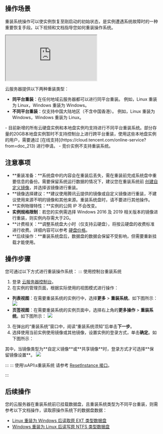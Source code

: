 ## 操作场景

重装系统操作可以使实例恢复至刚启动的初始状态，是实例遭遇系统故障时的一种重要恢复手段。以下视频和文档指导您如何重装操作系统。

<div class="doc-video-mod"><iframe src="https://cloud.tencent.com/edu/learning/quick-play/2445-39752?source=gw.doc.media&withPoster=1&notip=1"></iframe></div>

云服务器提供以下两种重装类型：
 - **同平台重装**：在任何地域云服务器都可以进行同平台重装。
 例如，Linux 重装为 Linux，Windows 重装为 Windows。 
 - **不同平台重装**：仅支持中国大陆地区（不含中国香港）。
 例如，Linux 重装为 Windows，Windows 重装为 Linux。
<dx-alert infotype="explain" title="">
- 目前新增的所有云硬盘实例和本地盘实例均支持进行不同平台重装系统。部分存量的20GB本地盘实例暂时不支持控制台上进行跨平台重装，使用这些本地盘实例的用户，需要通过 [在线支持](https://cloud.tencent.com/online-service?from=doc_213) 进行申请。
- 竞价实例不支持重装系统。
</dx-alert>



## 注意事项
 - **重装准备：**系统盘中的内容会在重装后丢失，需在重装前完成系统盘中重要信息的备份。需要保留系统运行数据的情况下，建议您在重装系统前 [创建自定义镜像](/doc/product/213/4942)，并选择该镜像进行重装。
 - **镜像选择建议：**建议使用腾讯云提供的镜像或自定义镜像进行重装，不建议使用来源不明的镜像和其他来源。重装系统盘时，请不要进行其他操作。
 - **实例物理特性：**实例的公网 IP 不会改变。
 - **实例规格限制**：若您的实例需选择 Windows 2016 及 2019 相关版本的镜像进行重装，则实例内存需大于2G。
 - **计费相关：**调整系统盘大小时（仅支持云硬盘），将按云硬盘的收费标准进行收费。详细内容可以参考 [硬盘价格](/doc/product/213/%E7%A1%AC%E7%9B%98%E4%BB%B7%E6%A0%BC)。
 - **后续操作：**重装系统盘后，数据盘的数据会保留不受影响，但需要重新挂载才能使用。


## 操作步骤
您可通过以下方式进行重装操作系统：
<dx-tabs>
::: 使用控制台重装系统[](id:useConsole)
1. 登录 [云服务器控制台](https://console.cloud.tencent.com/cvm/)。
2. 在实例的管理页面，根据实际使用的视图模式进行操作：
  - **列表视图**：在需要重装系统的实例行中，选择**更多** > **重装系统**。如下图所示：
![](https://main.qcloudimg.com/raw/c5b241a8c1149b923d6f33497a2b511c.png)
  - **页签视图**：在需要重装系统的实例页面中，选择右上角的**更多操作** > **重装系统**。如下图所示：
![](https://qcloudimg.tencent-cloud.cn/raw/dfcbb413bffcb87a94b0dacd8a01419f.png)
3. 在弹出的“重装系统”窗口中，阅读“重装系统须知”后单击**下一步**。
4. 选择使用当前实例使用镜像或其他镜像，设置实例的登录方式，单击**确定**。如下图所示：
<dx-alert infotype="explain" title="">
其中，当镜像类型为**自定义镜像**或**共享镜像**时，登录方式才可选择**保留镜像设置**。
</dx-alert>
<img src="https://main.qcloudimg.com/raw/f051696c60241430036be1c12039b879.png"/>

:::
::: 使用\sAPI\s重装系统[](id:useAPI)
请参考 [ResetInstance 接口](https://cloud.tencent.com/document/product/213/15724)。

:::
</dx-tabs>

## 后续操作
您的云服务器在重装系统前已挂载数据盘，且重装系统类型为不同平台重装，则需参考以下文档操作，读取原操作系统下的数据盘数据：
- [Linux 重装为 Windows 后读取原 EXT 类型数据盘](https://cloud.tencent.com/document/product/213/3856)
- [Windows 重装为 Linux 后读写原 NTFS 类型数据盘](https://cloud.tencent.com/document/product/213/3857)


